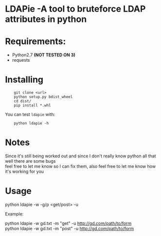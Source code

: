 # LDAPie -A tool to bruteforce LDAP attributes in python

# Requirements:

- Python2.7 <b>(NOT TESTED ON 3)</b>
- requests

# Installing

```
    git clone <url>
    python setup.py bdist_wheel
    cd dist/
    pip install *.whl
```

You can test `ldapie` with:

```
    python ldapie -h
```


# Notes

Since it's still being worked out and since I don't really know python all that well there are some bugs<br>
feel free to let me know so I can fix them, also feel free to let me know how it's working for you<br>

# Usage
python ldapie -w <wordlist> -g/p <get/post> -u <url>

Example:

python ldapie -w gd.txt -m "get" -u http://gd.com/path/to/form<br>
python ldapie -w gd.txt -m "post" -u http://gd.com/path/to/form
